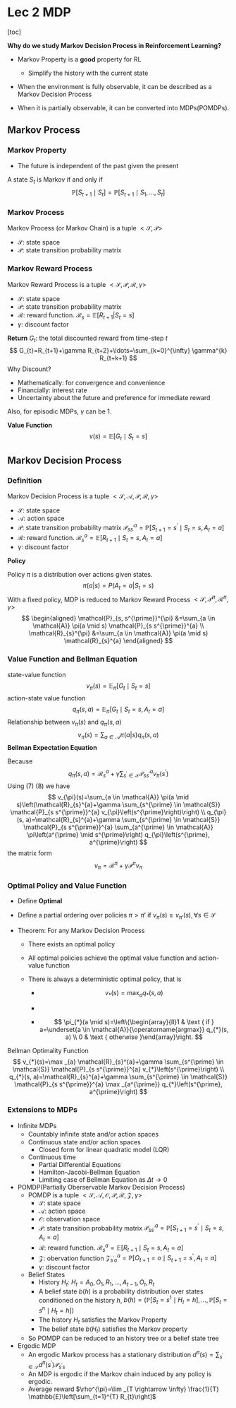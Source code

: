 # Lec 2  MDP

[toc]

**Why do we study Markov Decision Process in Reinforcement Learning?**

- Markov Property is a **good** property for RL
  - Simplify the history with the current state

- When the environment is fully observable, it can be described as a Markov Decision Process
- When it is partially observable, it can be converted into MDPs(POMDPs).

## Markov Process

### Markov Property

- The future is independent of the past given the present

A state $S_t$ is Markov if and only if
$$
\mathbb{P}\left[S_{t+1} \mid S_{t}\right]=\mathbb{P}\left[S_{t+1} \mid S_{1}, \ldots, S_{t}\right]
$$

### Markov Process

Markov Process (or Markov Chain) is a tuple $<\mathcal{S},\mathcal{P}>$

- $\mathcal{S}$: state space
- $\mathcal{P}$: state transition probability matrix

### Markov Reward Process

Markov Reward Process is a tuple $<\mathcal{S},\mathcal{P},\mathcal{R},\gamma>$

- $\mathcal{S}$: state space
- $\mathcal{P}$: state transition probability matrix
- $\mathcal{R}$: reward function. $\mathcal{R}_s = \mathbb{E}[R_{t+1}|S_t=s]$
- $γ$: discount factor

**Return** $G_t$: the total discounted reward from time-step $t$
$$
G_{t}=R_{t+1}+\gamma R_{t+2}+\ldots=\sum_{k=0}^{\infty} \gamma^{k} R_{t+k+1}
$$
Why Discount?

- Mathematically: for convergence and convenience
- Financially: interest rate
- Uncertainty about the future and preference for immediate reward

Also, for episodic MDPs, $γ$ can be 1.

**Value Function**
$$
v(s)=\mathbb{E}\left[G_{t} \mid S_{t}=s\right]
$$


## Markov Decision Process

### Definition

Markov Decision Process is a tuple $<\mathcal{S},\mathcal{A},\mathcal{P},\mathcal{R},γ>$

- $\mathcal{S}$: state space
- $\mathcal{A}$: action space
- $\mathcal{P}$: state transition probability matrix $\mathcal{P}_{s s^{\prime}}^{a}=\mathbb{P}\left[S_{t+1}=s^{\prime} \mid S_{t}=s, A_{t}=a\right]$
- $\mathcal{R}$: reward function. $\mathcal{R}_{s}^{a}=\mathbb{E}\left[R_{t+1} \mid S_{t}=s, A_{t}=a\right]$
- $γ$: discount factor

**Policy**

Policy $π$ is a distribution over actions given states.
$$
\pi(a|s) = P(A_t=a| S_t=s)
$$
With a fixed policy, MDP is reduced to Markov Reward Process  $<\mathcal{S},\mathcal{P}^π,\mathcal{R}^π,\gamma>$
$$
\begin{aligned} \mathcal{P}_{s, s^{\prime}}^{\pi} &=\sum_{a \in \mathcal{A}} \pi(a \mid s) \mathcal{P}_{s s^{\prime}}^{a} \\ \mathcal{R}_{s}^{\pi} &=\sum_{a \in \mathcal{A}} \pi(a \mid s) \mathcal{R}_{s}^{a} \end{aligned}
$$

### Value Function and Bellman Equation

state-value function
$$
v_{\pi}(s)=\mathbb{E}_{\pi}\left[G_{t} \mid S_{t}=s\right]
$$
action-state value function
$$
q_{\pi}(s, a)=\mathbb{E}_{\pi}\left[G_{t} \mid S_{t}=s, A_{t}=a\right]
$$
Relationship between $v_π(s)$ and $q_π(s,a)$
$$
v_{\pi}(s) = \sum_{a\in \mathcal{A}} \pi(a|s) q_{\pi}(s,a)
$$
**Bellman Expectation Equation**

Because
$$
q_{\pi}(s, a)=\mathcal{R}_{s}^{a}+\gamma \sum_{s^{\prime} \in \mathcal{S}} \mathcal{P}_{s s^{\prime}}^{a} v_{\pi}\left(s^{\prime}\right)
$$
Using (7) (8) we have
$$
v_{\pi}(s)=\sum_{a \in \mathcal{A}} \pi(a \mid s)\left(\mathcal{R}_{s}^{a}+\gamma \sum_{s^{\prime} \in \mathcal{S}} \mathcal{P}_{s s^{\prime}}^{a} v_{\pi}\left(s^{\prime}\right)\right) \\
q_{\pi}(s, a)=\mathcal{R}_{s}^{a}+\gamma \sum_{s^{\prime} \in \mathcal{S}} \mathcal{P}_{s s^{\prime}}^{a} \sum_{a^{\prime} \in \mathcal{A}} \pi\left(a^{\prime} \mid s^{\prime}\right) q_{\pi}\left(s^{\prime}, a^{\prime}\right)
$$
the matrix form 
$$
v_{\pi}=\mathcal{R}^{\pi}+\gamma \mathcal{P}^{\pi} v_{\pi}
$$


### Optimal Policy and Value Function

- Define **Optimal**
  
- Deﬁne a partial ordering over policies $π>π'$ if $v_{π}(s) \geqslant v_{π'}(s),\forall s \in \mathcal{S}$ 
  
- Theorem: For any Markov Decision Process

  - There exists an optimal policy

  - All optimal policies achieve the optimal value function and action-value function

  - There is always a deterministic optimal policy, that is 

    - $$
      v_{*}(s)=\max _{a} q_{*}(s, a)
      $$

    - 

    - $$
      \pi_{*}(a \mid s)=\left\{\begin{array}{ll}1 & \text { if } a=\underset{a \in \mathcal{A}}{\operatorname{argmax}} q_{*}(s, a) \\ 0 & \text { otherwise }\end{array}\right.
      $$

      

Bellman Optimality Function
$$
v_{*}(s)=\max _{a} \mathcal{R}_{s}^{a}+\gamma \sum_{s^{\prime} \in \mathcal{S}} \mathcal{P}_{s s^{\prime}}^{a} v_{*}\left(s^{\prime}\right) \\
q_{*}(s, a)=\mathcal{R}_{s}^{a}+\gamma \sum_{s^{\prime} \in \mathcal{S}} \mathcal{P}_{s s^{\prime}}^{a} \max _{a^{\prime}} q_{*}\left(s^{\prime}, a^{\prime}\right)
$$


### Extensions to MDPs

- Inﬁnite MDPs
  - Countably inﬁnite state and/or action spaces
  - Continuous state and/or action spaces
    - Closed form for linear quadratic model (LQR)
  - Continuous time
    - Partial Differential Equations
    - Hamilton-Jacobi-Bellman Equation
    - Limiting case of Bellman Equation as $Δt\to 0$
- POMDP(Partially Oberservable Markov Decision Process)
  - POMDP is a tuple $<\mathcal{S},\mathcal{A},\mathcal{O},\mathcal{P},\mathcal{R},\mathcal{Z},γ>$
    - $\mathcal{S}$: state space
    - $\mathcal{A}$: action space
    - $\mathcal{O}$: observation space
    - $\mathcal{P}$: state transition probability matrix $\mathcal{P}_{s s^{\prime}}^{a}=\mathbb{P}\left[S_{t+1}=s^{\prime} \mid S_{t}=s, A_{t}=a\right]$
    - $\mathcal{R}$: reward function. $\mathcal{R}_{s}^{a}=\mathbb{E}\left[R_{t+1} \mid S_{t}=s, A_{t}=a\right]$
    - $\mathcal{Z}:$ obervation function $\mathcal{Z}_{s^{\prime} o}^{a}=\mathbb{P}\left[O_{t+1}=o \mid S_{t+1}=s^{\prime}, A_{t}=a\right]$
    - $γ$: discount factor
  - Belief States
    - History $H_t$: $H_{t}=A_{0}, O_{1}, R_{1}, \ldots, A_{t-1}, O_{t}, R_{t}$
    - A belief state $b(h)$ is a probability distribution over states conditioned on the history $h$, $b(h)=\left(\mathbb{P}\left[S_{t}=s^{1} \mid H_{t}=h\right], \ldots, \mathbb{P}\left[S_{t}=s^{n} \mid H_{t}=h\right]\right)$
    - The history $H_t$ satisfies the Markov Property
    - The belief state $b(H_t)$ satisﬁes the Markov property
  - So POMDP can be reduced to an history tree or a belief state tree
- Ergodic MDP
  - An ergodic Markov process has a stationary distribution $d^{\pi}(s)=\sum_{s^{\prime} \in \mathcal{S}} d^{\pi}\left(s^{\prime}\right) \mathcal{P}_{s^{\prime} s}$ 
  - An MDP is ergodic if the Markov chain induced by any policy is ergodic.
  - Average reward $\rho^{\pi}=\lim _{T \rightarrow \infty} \frac{1}{T} \mathbb{E}\left[\sum_{t=1}^{T} R_{t}\right]$

